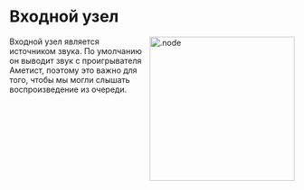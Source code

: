 # Входной узел

<img align="right" style="margin-left: 8px;" src="https://cdn.discordapp.com/attachments/667464431562653706/1052194717208682497/input_node.png" alt=".node" width="256"/>

Входной узел является источником звука. По умолчанию он выводит звук с проигрывателя Аметист, поэтому это важно для того, чтобы мы могли слышать воспроизведение из очереди.